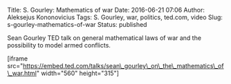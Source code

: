 Title: S. Gourley: Mathematics of war
Date: 2016-06-21 07:06
Author: Aleksejus Kononovicius
Tags: S. Gourley, war, politics, ted.com, video
Slug: s-gourley-mathematics-of-war
Status: published

Sean Gourley TED talk on general
mathematical laws of war and the possibility to model armed conflicts.

[iframe
src="https://embed.ted.com/talks/sean\_gourley\_on\_the\_mathematics\_of\_war.html"
width="560" height="315"]
